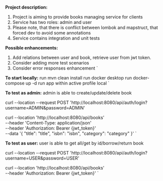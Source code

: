 **Project description:**
1. Project is aiming to provide books managing service for clients
2. Service has two roles: admin and user
3. Please note, that there is conflict between lombok and mapstruct, that forced dev to avoid some annotations
4. Service contains integration and unit tests

**Possible enhancements:**
1. Add relations between user and book, retrieve user from jwt token.
2. Consider adding more test scenarios
3. Consider error responses enhancement
`

**To start locally:**
run mvn clean install
run docker desktop
run docker-compose up -d
run app within active profile local
`

**To test as admin:**
admin is able to create/update/delete book

curl --location --request POST 'http://localhost:8080/api/auth/login?username=ADMIN&password=ADMIN'

curl --location 'http://localhost:8080/api/books' \
--header 'Content-Type: application/json' \
--header 'Authorization: Bearer {jwt_token}' \
--data '{
"title": "title",
"isbn": "isbn",
"category": "category"
}'
`

**To test as user:**
user is able to get all/get by id/borrow/return book

curl --location --request POST 'http://localhost:8080/api/auth/login?username=USER&password=USER'

curl --location 'http://localhost:8080/api/books' \
--header 'Authorization: Bearer {jwt_token}'
`
